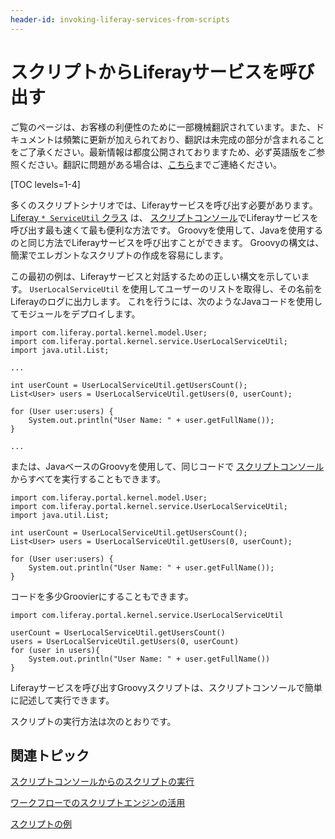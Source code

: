 ```yaml
---
header-id: invoking-liferay-services-from-scripts
---
```


# スクリプトからLiferayサービスを呼び出す

<p class="alert alert-info"><span class="wysiwyg-color-blue120">ご覧のページは、お客様の利便性のために一部機械翻訳されています。また、ドキュメントは頻繁に更新が加えられており、翻訳は未完成の部分が含まれることをご了承ください。最新情報は都度公開されておりますため、必ず英語版をご参照ください。翻訳に問題がある場合は、<a href="mailto:support-content-jp@liferay.com">こちら</a>までご連絡ください。</span></p>

[TOC levels=1-4]

多くのスクリプトシナリオでは、Liferayサービスを呼び出す必要があります。 [Liferay `* ServiceUtil` クラス](https://docs.liferay.com/ce/portal/7.1-latest/javadocs/portal-kernel/) は、 [スクリプトコンソール](/docs/7-1/user/-/knowledge_base/u/running-scripts-from-the-script-console)でLiferayサービスを呼び出す最も速くて最も便利な方法です。 Groovyを使用して、Javaを使用するのと同じ方法でLiferayサービスを呼び出すことができます。 Groovyの構文は、簡潔でエレガントなスクリプトの作成を容易にします。

この最初の例は、Liferayサービスと対話するための正しい構文を示しています。 `UserLocalServiceUtil` を使用してユーザーのリストを取得し、その名前をLiferayのログに出力します。 これを行うには、次のようなJavaコードを使用してモジュールをデプロイします。

    import com.liferay.portal.kernel.model.User;
    import com.liferay.portal.kernel.service.UserLocalServiceUtil;
    import java.util.List;
    
    ...
    
    int userCount = UserLocalServiceUtil.getUsersCount();
    List<User> users = UserLocalServiceUtil.getUsers(0, userCount);
    
    for (User user:users) {
        System.out.println("User Name: " + user.getFullName());
    }
    
    ...

または、JavaベースのGroovyを使用して、同じコードで [スクリプトコンソール](/docs/7-1/user/-/knowledge_base/u/running-scripts-from-the-script-console) からすべてを実行することもできます。

``` 
import com.liferay.portal.kernel.model.User;
import com.liferay.portal.kernel.service.UserLocalServiceUtil;
import java.util.List;

int userCount = UserLocalServiceUtil.getUsersCount();
List<User> users = UserLocalServiceUtil.getUsers(0, userCount);

for (User user:users) {
    System.out.println("User Name: " + user.getFullName());
} 
```

コードを多少Groovierにすることもできます。

    import com.liferay.portal.kernel.service.UserLocalServiceUtil
    
    userCount = UserLocalServiceUtil.getUsersCount()
    users = UserLocalServiceUtil.getUsers(0, userCount)
    for (user in users){
        System.out.println("User Name: " + user.getFullName())
    }

Liferayサービスを呼び出すGroovyスクリプトは、スクリプトコンソールで簡単に記述して実行できます。

スクリプトの実行方法は次のとおりです。

## 関連トピック

[スクリプトコンソールからのスクリプトの実行](/docs/7-1/user/-/knowledge_base/u/running-scripts-from-the-script-console)

[ワークフローでのスクリプトエンジンの活用](/docs/7-1/user/-/knowledge_base/u/leveraging-the-script-engine-in-workflow)

[スクリプトの例](/docs/7-1/user/-/knowledge_base/u/script-examples)
